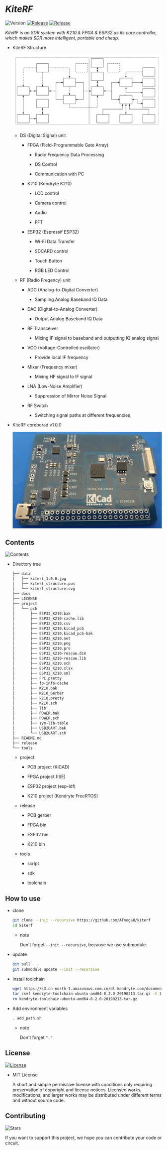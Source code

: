 # _KiteRF_

![Version](https://img.shields.io/badge/version-1.0.0-yellow.svg)
[![Release](https://img.shields.io/github/release/ATmega8/kiterf.svg "release badge")](https://github.com/ATmega8/kiterf/releases/latest/ "release")
[![Release](https://img.shields.io/github/issues/ATmega8/kiterf.svg "issues badge")](https://github.com/ATmega8/kiterf/issues "issues")

_KiteRF is an SDR system with K210 & FPGA & ESP32 as its core controller, which makes SDR more intelligent, portable and cheap._

* KiteRF Structure

  ![KiteRF](data/kiterf_structure.svg)

  * DS (Digital Signal) unit

    * FPGA (Field-Programmable Gate Array)

      * Radio Frequency Data Processing

      * DS Control

      * Communication with PC

    * K210 (Kendryte K210)

      * LCD control

      * Camera control

      * Audio

      * FFT

    * ESP32 (Espressif ESP32)

      * Wi-Fi Data Transfer

      * SDCARD control

      * Touch Button

      * RGB LED Control

  * RF (Radio Freqency) unit

    * ADC (Analog-to-Digital Converter)
    
      * Sampling Analog Baseband IQ Data

    * DAC (Digital-to-Analog Converter)

      * Output Analog Baseband IQ Data 

    * RF Transceiver

      * Mixing IF signal to baseband and outputting IQ analog signal

    * VCO (Voltage-Controlled oscillator)

      * Provide local IF frequency

    * Mixer (Frequency mixer)

      * Mixing HF signal to IF signal

    * LNA (Low-Noise Amplifier)

      * Suppression of Mirror Noise Signal

    * RF Switch

      * Switching signal paths at different frequencies

* KiteRF coreborad v1.0.0

  ![KiteRF](data/kiterf_1.0.0.jpg)

## Contents

![Contents](https://img.shields.io/github/repo-size/ATmega8/kiterf.svg)

* Directory tree

    ```
    ├── data
    │   ├── kiterf_1.0.0.jpg
    │   ├── kiterf_structure.pos
    │   └── kiterf_structure.svg
    ├── docs
    ├── LICENSE
    ├── project
    │   └── pcb
    │       ├── ESP32_K210.bak
    │       ├── ESP32_K210-cache.lib
    │       ├── ESP32_K210.csv
    │       ├── ESP32_K210.kicad_pcb
    │       ├── ESP32_K210.kicad_pcb-bak
    │       ├── ESP32_K210.net
    │       ├── ESP32_K210.png
    │       ├── ESP32_K210.pro
    │       ├── ESP32_K210-rescue.dcm
    │       ├── ESP32_K210-rescue.lib
    │       ├── ESP32_K210.sch
    │       ├── ESP32_K210.xlsx
    │       ├── ESP32_K210.xml
    │       ├── FPC.pretty
    │       ├── fp-info-cache
    │       ├── K210.bak
    │       ├── K210_Gerber
    │       ├── k210.pretty
    │       ├── K210.sch
    │       ├── lib
    │       ├── POWER.bak
    │       ├── POWER.sch
    │       ├── sym-lib-table
    │       ├── USB2UART.bak
    │       └── USB2UART.sch
    ├── README.md
    ├── release
    └── tools
    ```

    * project

      * PCB project (KiCAD)

      * FPGA project (ISE)

      * ESP32 project (esp-idf)

      * K210 project (Kendryte FreeRTOS)

    * release

      * PCB gerber

      * FPGA bin

      * ESP32 bin

      * K210 bin

    * tools

      * script

      * sdk

      * toolchain

## How to use

* clone

  ```bash
  git clone --init --recursive https://github.com/ATmega8/kiterf
  cd kiterf
  ```

  * note

    Don't forget `--init --recursive`, because we use submodule.

* update

  ```bash
  git pull
  git submodule update --init --recursive
  ```

* Install toolchain

  ```bash
  wget https://s3.cn-north-1.amazonaws.com.cn/dl.kendryte.com/documents/kendryte-toolchain-ubuntu-amd64-8.2.0-20190213.tar.gz
  tar zxvf kendryte-toolchain-ubuntu-amd64-8.2.0-20190213.tar.gz -C tools/k210/
  rm kendryte-toolchain-ubuntu-amd64-8.2.0-20190213.tar.gz
  ```

* Add environment variables

  ```bash
  . add_path.sh
  ```
  * note

    Don't forget `"."`

## License

[![License](https://img.shields.io/github/license/ATmega8/kiterf.svg)](LICENSE)

* MIT License
 
  A short and simple permissive license with conditions only requiring preservation of copyright and license notices. Licensed works, modifications, and larger works may be distributed under different terms and without source code.

## Contributing

![Stars](https://img.shields.io/github/stars/ATmega8/kiterf.svg?style=social)

If you want to support this project, we hope you can contribute your code or circuit.
